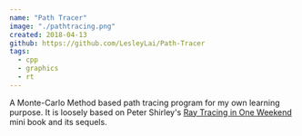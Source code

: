 ```yaml
---
name: "Path Tracer"
image: "./pathtracing.png"
created: 2018-04-13
github: https://github.com/LesleyLai/Path-Tracer
tags:
  - cpp
  - graphics
  - rt
---
```


A Monte-Carlo Method based path tracing program for my own learning purpose. It is loosely based on Peter Shirley's [Ray Tracing in One Weekend](https://raytracing.github.io/books/RayTracingInOneWeekend.html) mini book and its sequels.
